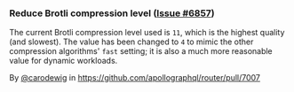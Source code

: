 ### Reduce Brotli compression level ([Issue #6857](https://github.com/apollographql/router/issues/6857))

The current Brotli compression level used is `11`, which is the highest quality (and slowest). The value has been
changed to `4`
to mimic the other compression algorithms' `fast` setting; it is also a much more reasonable value for dynamic
workloads.

By [@carodewig](https://github.com/carodewig) in https://github.com/apollographql/router/pull/7007
